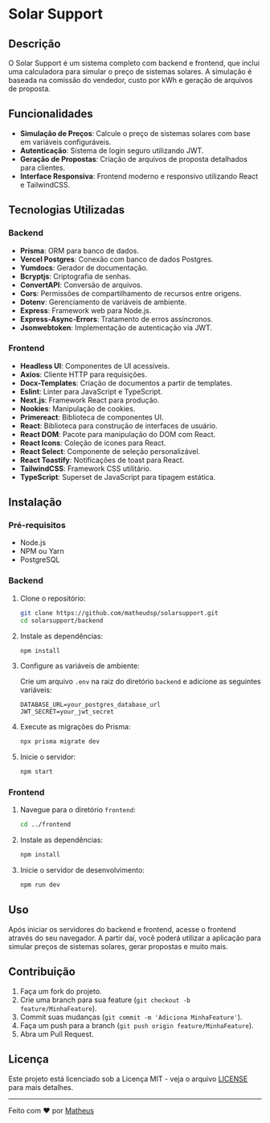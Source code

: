 # Solar Support

## Descrição

O Solar Support é um sistema completo com backend e frontend, que inclui uma calculadora para simular o preço de sistemas solares. A simulação é baseada na comissão do vendedor, custo por kWh e geração de arquivos de proposta.

## Funcionalidades

- **Simulação de Preços**: Calcule o preço de sistemas solares com base em variáveis configuráveis.
- **Autenticação**: Sistema de login seguro utilizando JWT.
- **Geração de Propostas**: Criação de arquivos de proposta detalhados para clientes.
- **Interface Responsiva**: Frontend moderno e responsivo utilizando React e TailwindCSS.

## Tecnologias Utilizadas

### Backend

- **Prisma**: ORM para banco de dados.
- **Vercel Postgres**: Conexão com banco de dados Postgres.
- **Yumdocs**: Gerador de documentação.
- **Bcryptjs**: Criptografia de senhas.
- **ConvertAPI**: Conversão de arquivos.
- **Cors**: Permissões de compartilhamento de recursos entre origens.
- **Dotenv**: Gerenciamento de variáveis de ambiente.
- **Express**: Framework web para Node.js.
- **Express-Async-Errors**: Tratamento de erros assíncronos.
- **Jsonwebtoken**: Implementação de autenticação via JWT.

### Frontend

- **Headless UI**: Componentes de UI acessíveis.
- **Axios**: Cliente HTTP para requisições.
- **Docx-Templates**: Criação de documentos a partir de templates.
- **Eslint**: Linter para JavaScript e TypeScript.
- **Next.js**: Framework React para produção.
- **Nookies**: Manipulação de cookies.
- **Primereact**: Biblioteca de componentes UI.
- **React**: Biblioteca para construção de interfaces de usuário.
- **React DOM**: Pacote para manipulação do DOM com React.
- **React Icons**: Coleção de ícones para React.
- **React Select**: Componente de seleção personalizável.
- **React Toastify**: Notificações de toast para React.
- **TailwindCSS**: Framework CSS utilitário.
- **TypeScript**: Superset de JavaScript para tipagem estática.

## Instalação

### Pré-requisitos

- Node.js
- NPM ou Yarn
- PostgreSQL

### Backend

1. Clone o repositório:

    ```bash
    git clone https://github.com/matheudsp/solarsupport.git
    cd solarsupport/backend
    ```

2. Instale as dependências:

    ```bash
    npm install
    ```

3. Configure as variáveis de ambiente:

    Crie um arquivo `.env` na raiz do diretório `backend` e adicione as seguintes variáveis:

    ```env
    DATABASE_URL=your_postgres_database_url
    JWT_SECRET=your_jwt_secret
    ```

4. Execute as migrações do Prisma:

    ```bash
    npx prisma migrate dev
    ```

5. Inicie o servidor:

    ```bash
    npm start
    ```

### Frontend

1. Navegue para o diretório `frontend`:

    ```bash
    cd ../frontend
    ```

2. Instale as dependências:

    ```bash
    npm install
    ```

3. Inicie o servidor de desenvolvimento:

    ```bash
    npm run dev
    ```

## Uso

Após iniciar os servidores do backend e frontend, acesse o frontend através do seu navegador. A partir daí, você poderá utilizar a aplicação para simular preços de sistemas solares, gerar propostas e muito mais.

## Contribuição

1. Faça um fork do projeto.
2. Crie uma branch para sua feature (`git checkout -b feature/MinhaFeature`).
3. Commit suas mudanças (`git commit -m 'Adiciona MinhaFeature'`).
4. Faça um push para a branch (`git push origin feature/MinhaFeature`).
5. Abra um Pull Request.

## Licença

Este projeto está licenciado sob a Licença MIT - veja o arquivo [LICENSE](LICENSE) para mais detalhes.

---

Feito com ❤️ por [Matheus](https://github.com/matheudsp)
